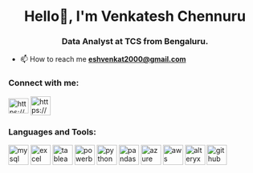 <h1 align="center">Hello👋, I'm Venkatesh Chennuru</h1>
<h3 align="center">Data Analyst at TCS from Bengaluru.</h3>

- 📫 How to reach me **eshvenkat2000@gmail.com**

<h3 align="left">Connect with me:</h3>
<p align="left">
<a href="https://www.linkedin.com/in/venkatesh-chennuru/" target="blank"><img align="center" src="https://raw.githubusercontent.com/rahuldkjain/github-profile-readme-generator/master/src/images/icons/Social/linked-in-alt.svg" alt="https://www.linkedin.com/in/venkatesh-chennuru/" height="30" width="40" /></a>
<a href="https://mailto:eshvenkat2000@gmail.com/" target="_blank"><img align="center" src="https://img.icons8.com/?size=100&id=P7UIlhbpWzZm&format=png&color=000000" alt="https://mailto:eshvenkat2000@gmail.com/" height="38" width="40" /></a>
</p>
<h3 align="left">Languages and Tools:</h3>
<p align="left"> 
  <img src="https://img.icons8.com/?size=100&id=9nLaR5KFGjN0&format=png&color=000000" alt="mysql" title="MySQL" width="40" height="40"/>
  <img src="https://img.icons8.com/?size=100&id=13654&format=png&color=000000" alt="excel" title="Microsoft Excel" width="40" height="40"/>
  <img src="https://img.icons8.com/?size=100&id=9Kvi1p1F0tUo&format=png&color=000000" alt="tableau" title="Tableau" width="40" height="40"/>
  <img src="https://img.icons8.com/?size=100&id=3sGOUDo9nJ4k&format=png&color=000000" alt="powerbi" title="Power BI" width="40" height="40"/>
  <img src="https://img.icons8.com/?size=100&id=13441&format=png&color=000000" alt="python" title="Python" width="40" height="40"/>
  <img src="https://img.icons8.com/?size=100&id=xSkewUSqtErH&format=png&color=000000" alt="pandas" title="Pandas Library (Python)" width="40" height="40"/>
  <img src="https://img.icons8.com/?size=100&id=VLKafOkk3sBX&format=png&color=000000" alt="azure" title="Microsoft Azure" width="40" height="40"/>
  <img src="https://img.icons8.com/?size=100&id=33039&format=png&color=000000" alt="aws" title="AWS" width="40" height="40"/>
  <img src="https://www.alteryx.com/wp-content/uploads/alteryx-22a22-feature-image.png" alt="alteryx" title="Alteryx" width="40" height="40"/>
  <img src="https://img.icons8.com/?size=100&id=62856&format=png&color=000000" alt="github" title="GitHub"  width="40" height="40"/>

</p>
